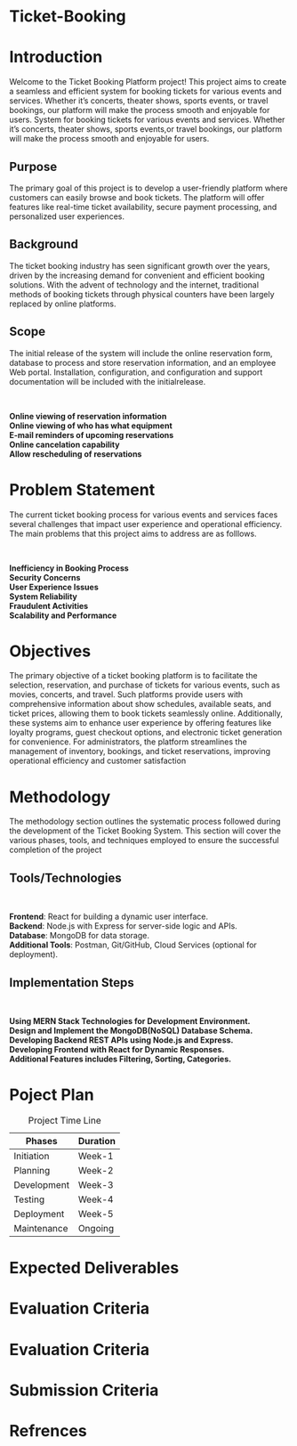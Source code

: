 # Ticket-Booking


<h1>Introduction</h1>
<p>Welcome to the Ticket Booking Platform project! This project aims to create a seamless and efficient 
  system for booking tickets for various events and services. Whether it’s concerts, theater shows, sports events,
  or travel bookings, our platform will make the process smooth and enjoyable for users.
  System for booking tickets for various events and services. Whether it’s concerts, theater shows,
  sports events,or travel bookings, our platform will make the process smooth and enjoyable for users.</p>

<h2>Purpose</h2>
<p>The primary goal of this project is to develop a user-friendly platform where customers 
  can easily browse and book tickets. The platform will offer features like real-time ticket
  availability, secure payment processing, and personalized user experiences.</p>

  <h2>Background</h2>
  <p>
    The ticket booking industry has seen significant growth over the years, driven by the increasing 
    demand for convenient and efficient booking solutions. With the advent of technology and the internet,
    traditional methods of booking tickets through physical counters have been largely replaced by online platforms.</p>
  
  <h2>Scope</h2>
    
<p>The initial release of the system will include the online reservation form, database to
process and store reservation information, and an employee Web portal. Installation, configuration, 
and configuration and support documentation will be included with the initialrelease.</p><br>

 **Online viewing of reservation information<br>
 Online viewing of who has what equipment <br>
 E-mail reminders of upcoming reservations <br>
 Online cancelation capability<br>
Allow rescheduling of reservations** 

<h1>Problem Statement</h1>

<p>The current ticket booking process for various events and services faces 
  several challenges that impact user experience and operational efficiency.
  The main problems that this project aims to address are as folllows.</p><br>
  
  **Inefficiency in Booking Process<br>
  Security Concerns<br>
  User Experience Issues<br>
  System Reliability<br>
  Fraudulent Activities<br>
  Scalability and Performance**

  <h1>Objectives</h1>

  <p>The primary objective of a ticket booking platform is to facilitate the selection, reservation,
    and purchase of tickets for various events, such as movies, concerts, and travel. 
    Such platforms provide users with comprehensive information about show schedules, available seats,
    and ticket prices, allowing them to book tickets seamlessly online. Additionally, these systems 
    aim to enhance user experience by offering features like loyalty programs, guest checkout options, 
    and electronic ticket generation for convenience. For administrators, the platform streamlines 
    the management of inventory, bookings, and ticket reservations, improving operational efficiency and customer satisfaction</p>

  <h1>Methodology</h1>
  The methodology section outlines the systematic process followed during the development of the Ticket Booking System.
  This section will cover the various phases, tools, and techniques employed to ensure the successful completion of the project
<h2>Tools/Technologies</h2><br>

**Frontend**: React for building a dynamic user interface.<br>
**Backend**: Node.js with Express for server-side logic and APIs.<br>
**Database**: MongoDB for data storage.<br>
**Additional Tools**: Postman, Git/GitHub, Cloud Services (optional for deployment).

<h2>Implementation Steps</h2>
<br>

**Using MERN Stack Technologies for Development Environment.<br>
Design and Implement the MongoDB(NoSQL) Database Schema.<br>
Developing Backend REST APIs using Node.js and Express.<br>
Developing Frontend with React for Dynamic Responses.<br>
Additional Features includes Filtering, Sorting, Categories.**

  <h1>Poject Plan</h1>

  <table>
  <caption>Project Time Line</caption>
  <thead>
    <tr>
      <th>Phases</th>
      <th>Duration</th>
    </tr>
  </thead>
  <tbody>
    <tr>
      <td>Initiation</td>
      <td>Week-1</td>
    </tr>
     <tr>
      <td>Planning</td>
      <td>Week-2</td>
    </tr>
     <tr>
      <td>Development</td>
      <td>Week-3</td>
    </tr>
     <tr>
      <td>Testing</td>
      <td>Week-4</td>
    </tr>
     <tr>
      <td>Deployment</td>
      <td>Week-5</td>
    </tr>
     <tr>
      <td>Maintenance</td>
      <td>Ongoing</td>
    </tr>
  </tbody>
</table>
  

  <h1>Expected Deliverables</h1>



  <h1>Evaluation Criteria</h1>



  <h1>Evaluation Criteria</h1>



  <h1>Submission Criteria</h1>



  <h1>Refrences</h1>

  
  
  
